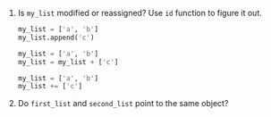 1. Is ``my_list`` modified or reassigned? Use ``id`` function to figure it out.

    ``` python
    my_list = ['a', 'b']
    my_list.append('c') 
    ```

    ``` python
    my_list = ['a', 'b']
    my_list = my_list + ['c'] 
    ```

    ``` python
    my_list = ['a', 'b']
    my_list += ['c'] 
    ```

2. Do ``first_list`` and ``second_list`` point to the same object?